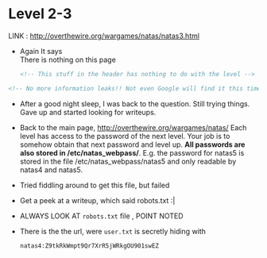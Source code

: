 # Level 2-3

LINK : http://overthewire.org/wargames/natas/natas3.html

- Again It says  
  There is nothing on this page 

  ```html
  <!-- This stuff in the header has nothing to do with the level -->
  ```


```html
<!-- No more information leaks!! Not even Google will find it this time... -->
```

- After a good night sleep, I was back to the question. Still trying things. Gave up and started looking for writeups.

- Back to the main page, http://overthewire.org/wargames/natas/
  Each level has access to the password of the next level. Your job is to somehow obtain that next password and level up. **All passwords are also stored in /etc/natas_webpass/**. E.g. the password for natas5 is stored in the file /etc/natas_webpass/natas5 and only readable by natas4 and natas5.

- Tried fiddling around to get this file, but failed

- Get a peek at a writeup, which said robots.txt :|

- ALWAYS LOOK AT `robots.txt` file , POINT NOTED 

- There is the the url, were `user.txt` is secretly hiding with

  ```html
  natas4:Z9tkRkWmpt9Qr7XrR5jWRkgOU901swEZ
  ```
